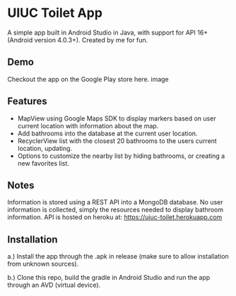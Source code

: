 # UIUC Toilet App
A simple app built in Android Studio in Java, with support for API 16+ (Android version 4.0.3+). Created by me for fun.

## Demo
Checkout the app on the Google Play store here.
image

## Features
* MapView using Google Maps SDK to display markers based on user current location with information about the map.
* Add bathrooms into the database at the current user location.
* RecyclerView list with the closest 20 bathrooms to the users current location, updating.
* Options to customize the nearby list by hiding bathrooms, or creating a new favorites list.

## Notes
Information is stored using a REST API into a MongoDB database. No user information is collected, simply the resources needed to display bathroom information. API is hosted on heroku at: https://uiuc-toilet.herokuapp.com

## Installation
a.) Install the app through the .apk in release (make sure to allow installation from unknown sources).

b.) Clone this repo, build the gradle in Android Studio and run the app through an AVD (virtual device).

